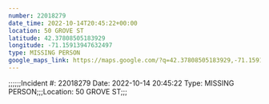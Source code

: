 ```yaml
---
number: 22018279
date_time: 2022-10-14T20:45:22+00:00
location: 50 GROVE ST
latitude: 42.37808505183929
longitude: -71.15913947632497
type: MISSING PERSON
google_maps_link: https://maps.google.com/?q=42.37808505183929,-71.15913947632497
---
```


;;;;;;Incident #: 22018279  Date: 2022-10-14 20:45:22   Type: MISSING PERSON;;;Location: 50 GROVE ST;;;
